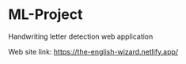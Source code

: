 # ML-Project

Handwriting letter detection web application

Web site link: https://the-english-wizard.netlify.app/

